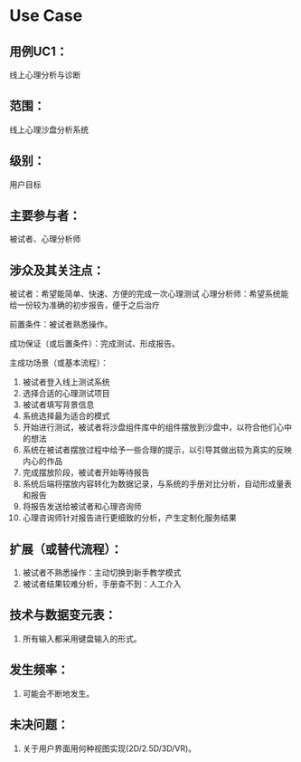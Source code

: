 # Use Case #

## 用例UC1：
线上心理分析与诊断 

## 范围：
线上心理沙盘分析系统

## 级别：
用户目标

## 主要参与者：
被试者、心理分析师

## 涉众及其关注点：
被试者：希望能简单、快速、方便的完成一次心理测试
心理分析师：希望系统能给一份较为准确的初步报告，便于之后治疗

前置条件：被试者熟悉操作。

成功保证（或后置条件）：完成测试、形成报告。 

主成功场景（或基本流程）：
1.	被试者登入线上测试系统
2.	选择合适的心理测试项目
3.	被试者填写背景信息
4.	系统选择最为适合的模式
5.	开始进行测试，被试者将沙盘组件库中的组件摆放到沙盘中，以符合他们心中的想法
6.	系统在被试者摆放过程中给予一些合理的提示，以引导其做出较为真实的反映内心的作品
7.	完成摆放阶段，被试者开始等待报告
8.	系统后端将摆放内容转化为数据记录，与系统的手册对比分析，自动形成量表和报告
9.	将报告发送给被试者和心理咨询师
10.	心理咨询师针对报告进行更细致的分析，产生定制化服务结果

## 扩展（或替代流程）：
1. 被试者不熟悉操作：主动切换到新手教学模式
2. 被试者结果较难分析，手册查不到：人工介入

## 技术与数据变元表：
1. 所有输入都采用键盘输入的形式。

## 发生频率：
1. 可能会不断地发生。

## 未决问题：
1. 关于用户界面用何种视图实现(2D/2.5D/3D/VR)。
